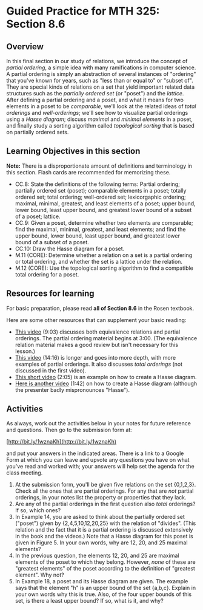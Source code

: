 Guided Practice for MTH 325: Section 8.6
========================================

## Overview 

In this final section in our study of relations, we introduce the concept of _partial ordering_, a simple idea with many ramifications in computer science. A partial ordering is simply an abstraction of several instances of "ordering" that you've known for years, such as "less than or equal to" or "subset of". They are special kinds of relations on a set that yield important related data structures such as the _partially ordered set_ (or "poset") and the _lattice_. After defining a partial ordering and a poset, and what it means for two elements in a poset to be _comparable_, we'll look at the related ideas of _total orderings_ and _well-orderings_; we'll see how to visualize partial orderings using a _Hasse diagram_; discuss _maximal_ and _minimal elements_ in a poset, and finally study a sorting algorithm called _topological sorting_ that is based on partially ordered sets. 

## Learning Objectives in this section

__Note:__ There is a disproportionate amount of definitions and terminology in this section. Flash cards are recommended for memorizing these. 

+ CC.8: State the definitions of the following terms: Partial ordering; partially ordered set (poset); comparable elements in a poset; totally ordered set; total ordering; well-ordered set; lexicorgaphic ordering; maximal, minimal, greatest, and least elements of a poset; upper bound, lower bound, least upper bound, and greatest lower bound of a subset of a poset; lattice.
+ CC.9: Given a poset, determine whether two elements are comparable; find the maximal, minimal, greatest, and least elements; and find the upper bound, lower bound, least upper bound, and greatest lower bound of a subset of a poset. 
+ CC.10: Draw the Hasse diagram for a poset. 
+ M.11 (CORE): Determine whether a relation on a set is a partial ordering or total ordering, and whether the set is a lattice under the relation. 
+ M.12 (CORE): Use the topological sorting algorithm to find a compatible total ordering for a poset. 

## Resources for learning

For basic preparation, please read __all of Section 8.6__ in the Rosen textbook. 

Here are some other resources that can supplement your basic reading: 

+ [This video](https://www.youtube.com/watch?v=hQweMQ7usmU) (9:03) discusses both equivalence relations and partial orderings. The partial ordering material begins at 3:00. (The equivalence relation material makes a good review but isn't necessary for this lesson.)
+ [This video](https://www.youtube.com/watch?v=iTE4GT3tUE0) (14:16) is longer and goes into more depth, with more examples of partial orderings. It also discusses _total orderings_ (not discussed in the first video). 
+ [This short video](https://www.youtube.com/watch?v=aznep8vARBk) (2:05) is an example on how to create a Hasse diagram. 
+ [Here is another video](http://www.showme.com/sh/?h=dVJDmSG) (1:42) on how to create a Hasse diagram (although the presenter badly mispronounces "Hasse"). 

## Activities 

As always, work out the activities below in your notes for future reference and questions. Then go to the submission form at: 

[http://bit.ly/1wznaKh](http://bit.ly/1wznaKh)

and put your answers in the indicated areas. There is a link to a Google Form at which you can leave and upvote any questions you have on what you've read and worked with; your answers will help set the agenda for the class meeting. 

1. At the submission form, you'll be given five relations on the set {0,1,2,3}. Check all the ones that are partial orderings. For any that are _not_ partial orderings, in your notes list the property or properties that they lack. 
2. Are any of the partial orderings in the first question also _total_ orderings? If so, which ones? 
3. In Example 14, you are asked to think about the partially ordered set ("poset") given by {2,4,5,10,12,20,25} with the relation of "divides". (This relation and the fact that it is a partial ordering is discussed extensively in the book and the videos.) Note that a Hasse diagram for this poset is given in Figure 5. In your own words, why are 12, 20, and 25 maximal elements? 
4. In the previous question, the elements 12, 20, and 25 are maximal elements of the poset to which they belong. However, _none_ of these are "greatest elements" of the poset according to the definition of "greatest element". Why not? 
5. In Example 18, a poset and its Hasse diagram are given. The example says that the element "h" is an upper bound of the set {a,b,c}. Explain in your own words why this is true. Also, of the four upper bounds of this set, is there a least upper bound? If so, what is it, and why? 

